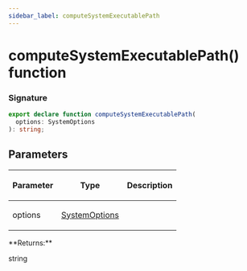 ```yaml
---
sidebar_label: computeSystemExecutablePath
---
```


# computeSystemExecutablePath() function

### Signature

```typescript
export declare function computeSystemExecutablePath(
  options: SystemOptions
): string;
```

## Parameters

<table><thead><tr><th>

Parameter

</th><th>

Type

</th><th>

Description

</th></tr></thead>
<tbody><tr><td>

options

</td><td>

[SystemOptions](./browsers.systemoptions.md)

</td><td>

</td></tr>
</tbody></table>
**Returns:**

string
